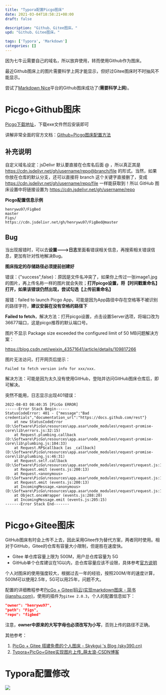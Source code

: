 ```yaml
---
title: "Typora配置Picgo图床"
date: 2021-03-04T18:58:21+08:00
draft: false

description: "Github、Gitee图床。"
upd: "Github、Gitee图床。"

tags: ['Typora', 'Markdown']
categories: []
---
```


<!--more-->

因为七牛云需要自己的域名，所以放弃使用，转而使用Github作为图床。

最近Github图床上的图片需要科学上网才能显示，但好过Gitee图床时不时抽风不能显示。

尝试了[Markdown Nice](https://editor.mdnice.com/)平台的Github图床成功了(**需要科学上网**)。

# Picgo+Github图床

[Picgo下载地址](https://github.com/Molunerfinn/PicGo/releases)，下载exe文件然后安装即可

讲解非常全面的官方文档：[Github+Picgo图床配置方法](https://picgo.github.io/PicGo-Doc/zh/guide/config.html#github图床)


## 补充说明

自定义域名设定：jsDelivr  默认要直接在仓库名后面 @ ，所以真正其是 https://cdn.jsdelivr.net/gh/username/repo@branch/file 的形式。当然，如果你放在仓库的默认分支，还可以直接将 branch 这个关键字直接删了，变成 https://cdn.jsdelivr.net/gh/username/repo/file 一样能获取到！所以 GitHub 图床设置中将链接设置为 https://cdn.jsdelivr.net/gh/username/repo 


**Picgo配置信息示例**

```
henrywu97/FigBed
master
Figs/
https://cdn.jsdelivr.net/gh/henrywu97/FigBed@master
```

## Bug

当出现报错时，可以去**设置--->日志**里面看错误相关信息，再搜索相关错误信息，更加有针对性地解决Bug。

**图床指定的存储路径必须提前创建好**

错误：{"success",false}：原因是文件名冲突了，如果你上传过一张image1.jpg的图片，再上传名称一样的图片就会失败；**打开picgo设置，将【时间戳重命名】打开，如果该错误仍然出现，尝试勾选【上传前重命名】**

报错：failed to launch Picgo App，可能是因为App路径中存在空格等不被识别的路径字符，**建议安装在没有空格的路径下**

**Failed to fetch**，解决方法：打开picgo设置，点击设置Server选项，将端口改为36677端口，这是picgo推荐的默认端口号。

图片不显示 Package size exceeded the configured limit of 50 MB问题解决方案：

https://blog.csdn.net/weixin_43571641/article/details/109817266


图片无法访问，打开网页后提示：

```
Failed to fetch version info for xxx/xxx.
```

解决方法：可能是因为太久没有使用GitHub，登陆并访问GitHub图床仓库后，即可解决。


突然不能用，日志显示出现401错误：

```
2022-08-03 08:40:35 [PicGo ERROR] 
------Error Stack Begin------
StatusCodeError: 401 - {"message":"Bad credentials","documentation_url":"https://docs.github.com/rest"}
    at new StatusCodeError (D:\Software\PicGo\resources\app.asar\node_modules\request-promise-core\lib\errors.js:32:15)
    at Request.plumbing.callback (D:\Software\PicGo\resources\app.asar\node_modules\request-promise-core\lib\plumbing.js:104:33)
    at Request.RP$callback [as _callback] (D:\Software\PicGo\resources\app.asar\node_modules\request-promise-core\lib\plumbing.js:46:31)
    at Request.self.callback (D:\Software\PicGo\resources\app.asar\node_modules\request\request.js:185:22)
    at Request.emit (events.js:200:13)
    at Request.<anonymous> (D:\Software\PicGo\resources\app.asar\node_modules\request\request.js:1154:10)
    at Request.emit (events.js:200:13)
    at IncomingMessage.<anonymous> (D:\Software\PicGo\resources\app.asar\node_modules\request\request.js:1076:12)
    at Object.onceWrapper (events.js:288:20)
    at IncomingMessage.emit (events.js:205:15)
-------Error Stack End------- 
```

# Picgo+Gitee图床

GitHub图床有时会上传不上去，因此采用Gitee作为替代方案，两者同时使用。相对于GitHub，Gitee的仓库有容量大小限制，但是胜在速度快。

- Gitee 单仓库容量上限为 500M，用户总仓库容量为 5G
- GitHub单个仓库建议在1G以内，总仓库容量应该不设限，具体参考[官方说明](https://docs.github.com/en/github/managing-large-files/working-with-large-files/what-is-my-disk-quota)

个人对图床的使用强度较大，根据过去一年的经验，按照200M/年的速度计算，500M可以使用2.5年，5G可以用25年，问题不大。

配置的详细教程参考[PicGo + Gitee(码云)实现markdown图床 - 简书 (jianshu.com)](https://www.jianshu.com/p/b69950a49ae2)，使用的插件为`gitee 2.0.3`，个人的配置信息如下：

```json
"owner": "henrywu97",
"path": "Figs",
"repo": "figbed"
```

注意，**owner中原来的大写字母也必须改写为小写**，否则上传的路径不正确。

其他参考：

1. [PicGo + Gitee 搭建免费的个人图床 - Skykguj 's Blog (sky390.cn)](https://blog.sky390.cn/archives/96/)
2. [Typora+PicGo+Gitee实现图片上传_萌太浪-CSDN博客](https://blog.csdn.net/u013206259/article/details/105911868)

# Typora配置修改

![](https://cdn.jsdelivr.net/gh/henrywu97/FigBed/Figs/20210303191458.png)




